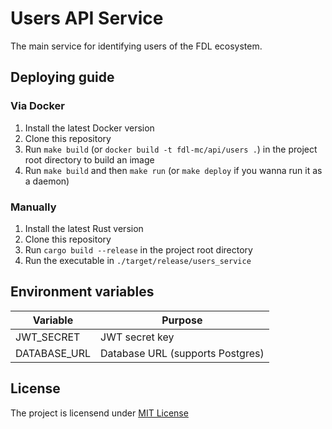 # Users API Service
The main service for identifying users of the FDL ecosystem.


## Deploying guide

### Via Docker
1. Install the latest Docker version
2. Clone this repository
3. Run `make build` (or `docker build -t fdl-mc/api/users .`) in the project root directory to build an image
4. Run `make build` and then `make run` (or `make deploy` if you wanna run it as a daemon)

### Manually
1. Install the latest Rust version
2. Clone this repository
3. Run `cargo build --release` in the project root directory
4. Run the executable in `./target/release/users_service`


## Environment variables
| Variable     | Purpose                                            |
|--------------|----------------------------------------------------|
| JWT_SECRET   | JWT secret key                                     |
| DATABASE_URL | Database URL (supports Postgres)                   |


## License
The project is licensend under [MIT License](https://github.com/fdl-mc/users_service/blob/main/LICENSE)
